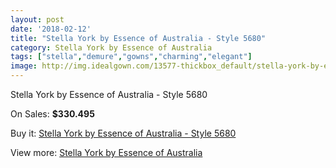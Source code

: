 ```yaml
---
layout: post
date: '2018-02-12'
title: "Stella York by Essence of Australia - Style 5680"
category: Stella York by Essence of Australia
tags: ["stella","demure","gowns","charming","elegant"]
image: http://img.idealgown.com/13577-thickbox_default/stella-york-by-essence-of-australia-style-5680.jpg
---
```

Stella York by Essence of Australia - Style 5680

On Sales: **$330.495**
<a href="https://www.idealgown.com/en/stella-york-by-essence-of-australia/5456-stella-york-by-essence-of-australia-style-5680.html"><amp-img layout="responsive" width="600" height="600" src="//img.idealgown.com/13577-thickbox_default/stella-york-by-essence-of-australia-style-5680.jpg" alt="Stella York by Essence of Australia - Style 5680 0" /></a>
<a href="https://www.idealgown.com/en/stella-york-by-essence-of-australia/5456-stella-york-by-essence-of-australia-style-5680.html"><amp-img layout="responsive" width="600" height="600" src="//img.idealgown.com/13578-thickbox_default/stella-york-by-essence-of-australia-style-5680.jpg" alt="Stella York by Essence of Australia - Style 5680 1" /></a>

Buy it: [Stella York by Essence of Australia - Style 5680](https://www.idealgown.com/en/stella-york-by-essence-of-australia/5456-stella-york-by-essence-of-australia-style-5680.html "Stella York by Essence of Australia - Style 5680")

View more: [Stella York by Essence of Australia](https://www.idealgown.com/en/79-stella-york-by-essence-of-australia "Stella York by Essence of Australia")